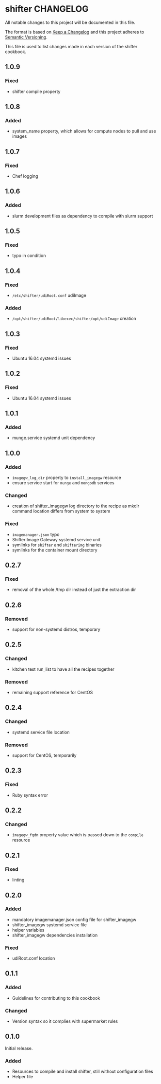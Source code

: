 # shifter CHANGELOG
All notable changes to this project will be documented in this file.

The format is based on [Keep a Changelog](http://keepachangelog.com/) and this project adheres to [Semantic Versioning](http://semver.org/).

This file is used to list changes made in each version of the shifter cookbook.

## 1.0.9

### Fixed

- shifter compile property

## 1.0.8

### Added

- system_name property, which allows for compute nodes to pull and use images

## 1.0.7

### Fixed

- Chef logging

## 1.0.6

### Added

- slurm development files as dependency to compile with slurm support

## 1.0.5

### Fixed

- typo in condition

## 1.0.4

### Fixed

- `/etc/shifter/udiRoot.conf` udiImage

### Added

- `/opt/shifter/udiRoot/libexec/shifter/opt/udiImage` creation

## 1.0.3

### Fixed

- Ubuntu 16.04 systemd issues

## 1.0.2

### Fixed

- Ubuntu 16.04 systemd issues

## 1.0.1

### Added

- munge.service systemd unit dependency
 
## 1.0.0

### Added

- `imagegw_log_dir` property to `install_imagegw` resource
- ensure service start for `munge` and `mongodb` services

### Changed

- creation of shifter_imagegw log directory to the recipe as mkdir command location differs from system to system 

### Fixed

- `imagemanager.json` typo
- Shifter Image Gateway systemd service unit
- symlinks for `shifter` and `shifterimg` binaries
- symlinks for the container mount directory 

## 0.2.7

### Fixed

- removal of the whole /tmp dir instead of just the extraction dir

## 0.2.6

### Removed

- support for non-systemd distros, temporary

## 0.2.5

### Changed

- kitchen test run_list to have all the recipes together

### Removed

- remaining support reference for CentOS

## 0.2.4

### Changed

- systemd service file location

### Removed

- support for CentOS, temporarily

## 0.2.3

### Fixed

- Ruby syntax error

## 0.2.2

### Changed

- `imagegw_fqdn` property value which is passed down to the `compile` resource   

## 0.2.1

### Fixed

- linting

## 0.2.0

### Added

- mandatory imagemanager.json config file for shifter_imagegw
- shifter_imagegw systemd service file
- helper variables
- shifter_imagegw dependencies installation

### Fixed

- udiRoot.conf location

## 0.1.1

### Added

- Guidelines for contributing to this cookbook

### Changed

- Version syntax so it complies with supermarket rules

## 0.1.0

Initial release.

### Added

- Resources to compile and install shifter, still without configuration files
- Helper file
